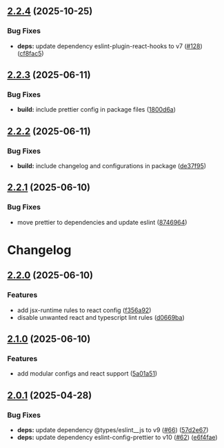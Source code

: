 ## [2.2.4](https://github.com/radoslawgrochowski/eslint-config/compare/v2.2.3...v2.2.4) (2025-10-25)


### Bug Fixes

* **deps:** update dependency eslint-plugin-react-hooks to v7 ([#128](https://github.com/radoslawgrochowski/eslint-config/issues/128)) ([cf8fac5](https://github.com/radoslawgrochowski/eslint-config/commit/cf8fac502f77d36c7da339b9a5388bae6ae481fd))

## [2.2.3](https://github.com/radoslawgrochowski/eslint-config/compare/v2.2.2...v2.2.3) (2025-06-11)


### Bug Fixes

* **build:** include prettier config in package files ([1800d6a](https://github.com/radoslawgrochowski/eslint-config/commit/1800d6a2c85c6010964f11743471b9263a9c41de))

## [2.2.2](https://github.com/radoslawgrochowski/eslint-config/compare/v2.2.1...v2.2.2) (2025-06-11)


### Bug Fixes

* **build:** include changelog and configurations in package ([de37f95](https://github.com/radoslawgrochowski/eslint-config/commit/de37f95b018641cab47f0899eb712bcc0e8fdc07))

## [2.2.1](https://github.com/radoslawgrochowski/eslint-config/compare/v2.2.0...v2.2.1) (2025-06-10)


### Bug Fixes

* move prettier to dependencies and update eslint ([8746964](https://github.com/radoslawgrochowski/eslint-config/commit/8746964a8d9dd317afce4deec585085ff7686f44))

# Changelog

## [2.2.0](https://github.com/radoslawgrochowski/eslint-config/compare/v2.1.0...v2.2.0) (2025-06-10)


### Features

* add jsx-runtime rules to react config ([f356a92](https://github.com/radoslawgrochowski/eslint-config/commit/f356a928ba6f61f38597f72128ab204a6653cad0))
* disable unwanted react and typescript lint rules ([d0669ba](https://github.com/radoslawgrochowski/eslint-config/commit/d0669bad252926e7d191719eec1e8ac5b6436b60))

## [2.1.0](https://github.com/radoslawgrochowski/eslint-config/compare/v2.0.1...v2.1.0) (2025-06-10)


### Features

* add modular configs and react support ([5a01a51](https://github.com/radoslawgrochowski/eslint-config/commit/5a01a51f06aa9fb43a69d0fc4779d33174aefbb0))

## [2.0.1](https://github.com/radoslawgrochowski/eslint-config/compare/v2.0.0...v2.0.1) (2025-04-28)


### Bug Fixes

* **deps:** update dependency @types/eslint__js to v9 ([#66](https://github.com/radoslawgrochowski/eslint-config/issues/66)) ([57d2e67](https://github.com/radoslawgrochowski/eslint-config/commit/57d2e679c5dc048d5bb4080fde200f848adcbb48))
* **deps:** update dependency eslint-config-prettier to v10 ([#62](https://github.com/radoslawgrochowski/eslint-config/issues/62)) ([e6f4fae](https://github.com/radoslawgrochowski/eslint-config/commit/e6f4fae114cc17497b8daeffe246ccb403995bbd))
